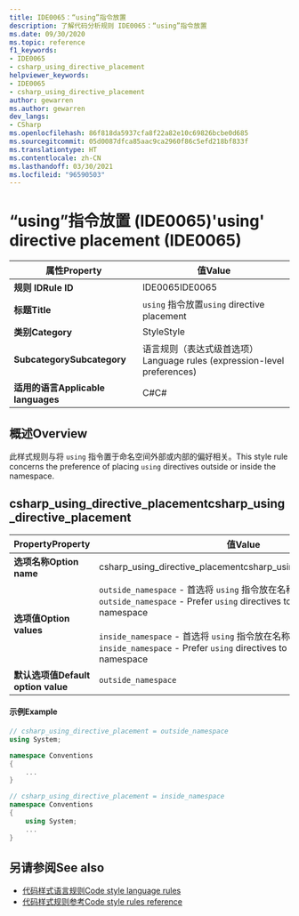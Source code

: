 ```yaml
---
title: IDE0065：“using”指令放置
description: 了解代码分析规则 IDE0065：“using”指令放置
ms.date: 09/30/2020
ms.topic: reference
f1_keywords:
- IDE0065
- csharp_using_directive_placement
helpviewer_keywords:
- IDE0065
- csharp_using_directive_placement
author: gewarren
ms.author: gewarren
dev_langs:
- CSharp
ms.openlocfilehash: 86f818da5937cfa8f22a82e10c69826bcbe0d685
ms.sourcegitcommit: 05d0087dfca85aac9ca2960f86c5efd218bf833f
ms.translationtype: HT
ms.contentlocale: zh-CN
ms.lasthandoff: 03/30/2021
ms.locfileid: "96590503"
---
```

# <a name="using-directive-placement-ide0065"></a><span data-ttu-id="8e31e-103">“using”指令放置 (IDE0065)</span><span class="sxs-lookup"><span data-stu-id="8e31e-103">'using' directive placement (IDE0065)</span></span>

|<span data-ttu-id="8e31e-104">属性</span><span class="sxs-lookup"><span data-stu-id="8e31e-104">Property</span></span>|<span data-ttu-id="8e31e-105">值</span><span class="sxs-lookup"><span data-stu-id="8e31e-105">Value</span></span>|
|-|-|
| <span data-ttu-id="8e31e-106">**规则 ID**</span><span class="sxs-lookup"><span data-stu-id="8e31e-106">**Rule ID**</span></span> | <span data-ttu-id="8e31e-107">IDE0065</span><span class="sxs-lookup"><span data-stu-id="8e31e-107">IDE0065</span></span> |
| <span data-ttu-id="8e31e-108">**标题**</span><span class="sxs-lookup"><span data-stu-id="8e31e-108">**Title**</span></span> | <span data-ttu-id="8e31e-109">`using` 指令放置</span><span class="sxs-lookup"><span data-stu-id="8e31e-109">`using` directive placement</span></span> |
| <span data-ttu-id="8e31e-110">**类别**</span><span class="sxs-lookup"><span data-stu-id="8e31e-110">**Category**</span></span> | <span data-ttu-id="8e31e-111">Style</span><span class="sxs-lookup"><span data-stu-id="8e31e-111">Style</span></span> |
| <span data-ttu-id="8e31e-112">**Subcategory**</span><span class="sxs-lookup"><span data-stu-id="8e31e-112">**Subcategory**</span></span> | <span data-ttu-id="8e31e-113">语言规则（表达式级首选项）</span><span class="sxs-lookup"><span data-stu-id="8e31e-113">Language rules (expression-level preferences)</span></span> |
| <span data-ttu-id="8e31e-114">**适用的语言**</span><span class="sxs-lookup"><span data-stu-id="8e31e-114">**Applicable languages**</span></span> | <span data-ttu-id="8e31e-115">C#</span><span class="sxs-lookup"><span data-stu-id="8e31e-115">C#</span></span> |

## <a name="overview"></a><span data-ttu-id="8e31e-116">概述</span><span class="sxs-lookup"><span data-stu-id="8e31e-116">Overview</span></span>

<span data-ttu-id="8e31e-117">此样式规则与将 `using` 指令置于命名空间外部或内部的偏好相关。</span><span class="sxs-lookup"><span data-stu-id="8e31e-117">This style rule concerns the preference of placing `using` directives outside or inside the namespace.</span></span>

## <a name="csharp_using_directive_placement"></a><span data-ttu-id="8e31e-118">csharp_using_directive_placement</span><span class="sxs-lookup"><span data-stu-id="8e31e-118">csharp_using_directive_placement</span></span>

|<span data-ttu-id="8e31e-119">Property</span><span class="sxs-lookup"><span data-stu-id="8e31e-119">Property</span></span>|<span data-ttu-id="8e31e-120">值</span><span class="sxs-lookup"><span data-stu-id="8e31e-120">Value</span></span>|
|-|-|
| <span data-ttu-id="8e31e-121">**选项名称**</span><span class="sxs-lookup"><span data-stu-id="8e31e-121">**Option name**</span></span> | <span data-ttu-id="8e31e-122">csharp_using_directive_placement</span><span class="sxs-lookup"><span data-stu-id="8e31e-122">csharp_using_directive_placement</span></span>
| <span data-ttu-id="8e31e-123">**选项值**</span><span class="sxs-lookup"><span data-stu-id="8e31e-123">**Option values**</span></span> | <span data-ttu-id="8e31e-124">`outside_namespace` - 首选将 `using` 指令放在名称空间之外</span><span class="sxs-lookup"><span data-stu-id="8e31e-124">`outside_namespace` - Prefer `using` directives to be placed outside the namespace</span></span><br /><br /><span data-ttu-id="8e31e-125">`inside_namespace` - 首选将 `using` 指令放在名称空间中</span><span class="sxs-lookup"><span data-stu-id="8e31e-125">`inside_namespace` - Prefer `using` directives to be placed inside the namespace</span></span> |
| <span data-ttu-id="8e31e-126">**默认选项值**</span><span class="sxs-lookup"><span data-stu-id="8e31e-126">**Default option value**</span></span> | `outside_namespace` |

#### <a name="example"></a><span data-ttu-id="8e31e-127">示例</span><span class="sxs-lookup"><span data-stu-id="8e31e-127">Example</span></span>

```csharp
// csharp_using_directive_placement = outside_namespace
using System;

namespace Conventions
{
    ...
}

// csharp_using_directive_placement = inside_namespace
namespace Conventions
{
    using System;
    ...
}
```

## <a name="see-also"></a><span data-ttu-id="8e31e-128">另请参阅</span><span class="sxs-lookup"><span data-stu-id="8e31e-128">See also</span></span>

- [<span data-ttu-id="8e31e-129">代码样式语言规则</span><span class="sxs-lookup"><span data-stu-id="8e31e-129">Code style language rules</span></span>](language-rules.md)
- [<span data-ttu-id="8e31e-130">代码样式规则参考</span><span class="sxs-lookup"><span data-stu-id="8e31e-130">Code style rules reference</span></span>](index.md)
